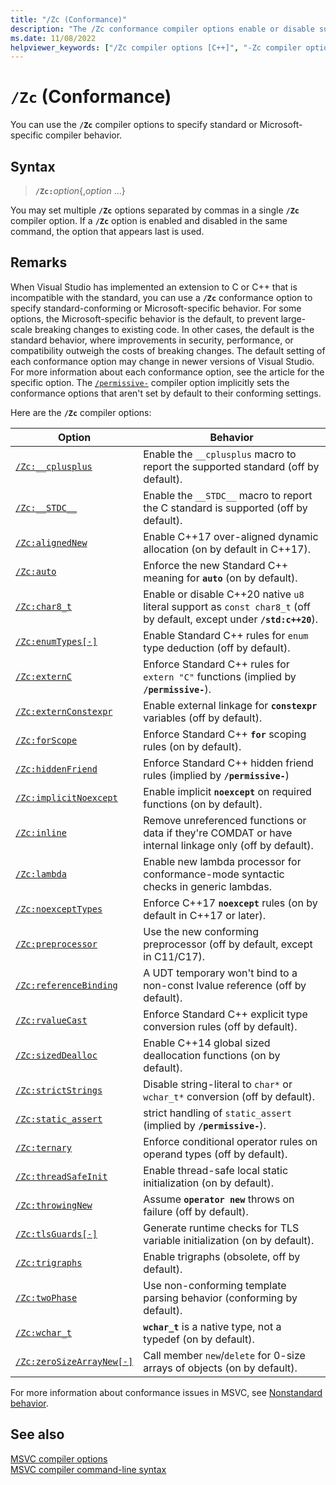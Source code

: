 ```yaml
---
title: "/Zc (Conformance)"
description: "The /Zc conformance compiler options enable or disable support for conforming or backward-compatible behavior."
ms.date: 11/08/2022
helpviewer_keywords: ["/Zc compiler options [C++]", "-Zc compiler options [C++]", "Conformance compiler options", "Zc compiler options [C++]"]
---
```

# `/Zc` (Conformance)

You can use the **`/Zc`** compiler options to specify standard or Microsoft-specific compiler behavior.

## Syntax

> **`/Zc:`**_option_{,_option_ ...}

You may set multiple **`/Zc`** options separated by commas in a single **`/Zc`** compiler option. If a **`/Zc`** option is enabled and disabled in the same command, the option that appears last is used.

## Remarks

When Visual Studio has implemented an extension to C or C++ that is incompatible with the standard, you can use a **`/Zc`** conformance option to specify standard-conforming or Microsoft-specific behavior. For some options, the Microsoft-specific behavior is the default, to prevent large-scale breaking changes to existing code. In other cases, the default is the standard behavior, where improvements in security, performance, or compatibility outweigh the costs of breaking changes. The default setting of each conformance option may change in newer versions of Visual Studio. For more information about each conformance option, see the article for the specific option. The [`/permissive-`](permissive-standards-conformance.md) compiler option implicitly sets the conformance options that aren't set by default to their conforming settings.

Here are the **`/Zc`** compiler options:

| Option | Behavior |
|--|--|
| [`/Zc:__cplusplus`](zc-cplusplus.md) | Enable the `__cplusplus` macro to report the supported standard (off by default). |
| [`/Zc:__STDC__`](zc-stdc.md) | Enable the `__STDC__` macro to report the C standard is supported (off by default). |
| [`/Zc:alignedNew`](zc-alignednew.md) | Enable C++17 over-aligned dynamic allocation (on by default in C++17). |
| [`/Zc:auto`](zc-auto-deduce-variable-type.md) | Enforce the new Standard C++ meaning for **`auto`** (on by default). |
| [`/Zc:char8_t`](zc-char8-t.md) | Enable or disable C++20 native `u8` literal support as `const char8_t` (off by default, except under **`/std:c++20`**). |
| [`/Zc:enumTypes[-]`](zc-enumtypes.md) | Enable Standard C++ rules for `enum` type deduction (off by default). |
| [`/Zc:externC`](zc-externc.md) | Enforce Standard C++ rules for `extern "C"` functions (implied by **`/permissive-`**). |
| [`/Zc:externConstexpr`](zc-externconstexpr.md) | Enable external linkage for **`constexpr`** variables (off by default). |
| [`/Zc:forScope`](zc-forscope-force-conformance-in-for-loop-scope.md) | Enforce Standard C++ **`for`** scoping rules (on by default). |
| [`/Zc:hiddenFriend`](zc-hiddenfriend.md) | Enforce Standard C++ hidden friend rules (implied by **`/permissive-`**) |
| [`/Zc:implicitNoexcept`](zc-implicitnoexcept-implicit-exception-specifiers.md) | Enable implicit **`noexcept`** on required functions (on by default). |
| [`/Zc:inline`](zc-inline-remove-unreferenced-comdat.md) | Remove unreferenced functions or data if they're COMDAT or have internal linkage only (off by default). |
| [`/Zc:lambda`](zc-lambda.md) | Enable new lambda processor for conformance-mode syntactic checks in generic lambdas. |
| [`/Zc:noexceptTypes`](zc-noexcepttypes.md) | Enforce C++17 **`noexcept`** rules (on by default in C++17 or later). |
| [`/Zc:preprocessor`](zc-preprocessor.md) | Use the new conforming preprocessor (off by default, except in C11/C17). |
| [`/Zc:referenceBinding`](zc-referencebinding-enforce-reference-binding-rules.md) | A UDT temporary won't bind to a non-const lvalue reference (off by default). |
| [`/Zc:rvalueCast`](zc-rvaluecast-enforce-type-conversion-rules.md) | Enforce Standard C++ explicit type conversion rules (off by default). |
| [`/Zc:sizedDealloc`](zc-sizeddealloc-enable-global-sized-dealloc-functions.md) | Enable C++14 global sized deallocation functions (on by default). |
| [`/Zc:strictStrings`](zc-strictstrings-disable-string-literal-type-conversion.md) | Disable string-literal to `char*` or `wchar_t*` conversion (off by default). |
| [`/Zc:static_assert`](zc-static-assert.md) | strict handling of `static_assert` (implied by  **`/permissive-`**). |
| [`/Zc:ternary`](zc-ternary.md) | Enforce conditional operator rules on operand types (off by default). |
| [`/Zc:threadSafeInit`](zc-threadsafeinit-thread-safe-local-static-initialization.md) | Enable thread-safe local static initialization (on by default). |
| [`/Zc:throwingNew`](zc-throwingnew-assume-operator-new-throws.md) | Assume **`operator new`** throws on failure (off by default). |
| [`/Zc:tlsGuards[-]`](zc-tlsguards.md) | Generate runtime checks for TLS variable initialization (on by default). |
| [`/Zc:trigraphs`](zc-trigraphs-trigraphs-substitution.md) | Enable trigraphs (obsolete, off by default). |
| [`/Zc:twoPhase`](zc-twophase.md) | Use non-conforming template parsing behavior (conforming by default). |
| [`/Zc:wchar_t`](zc-wchar-t-wchar-t-is-native-type.md) | **`wchar_t`** is a native type, not a typedef (on by default). |
| [`/Zc:zeroSizeArrayNew[-]`](zc-zerosizearraynew.md) | Call member `new`/`delete` for 0-size arrays of objects (on by default). |

For more information about conformance issues in MSVC, see [Nonstandard behavior](../../cpp/nonstandard-behavior.md).

## See also

[MSVC compiler options](compiler-options.md)<br/>
[MSVC compiler command-line syntax](compiler-command-line-syntax.md)
